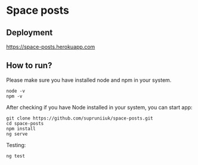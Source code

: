 # Space posts

## Deployment
https://space-posts.herokuapp.com

## How to run?
 Please make sure you have installed node and npm in your system.
 ```
 node -v
 npm -v
 ```
 
 After checking if you have Node installed in your system, you can start app:
 ```
 git clone https://github.com/supruniiuk/space-posts.git
 cd space-posts
 npm install
 ng serve
 ```   
 Testing:
  ```
 ng test
 ```   